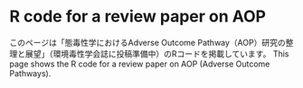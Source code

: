 # R code for a review paper on AOP 
このページは「態毒性学におけるAdverse Outcome Pathway（AOP）研究の整理と展望」（環境毒性学会誌に投稿準備中）のRコードを掲載しています。
This page shows the R code for a review paper on AOP (Adverse Outcome Pathways).


